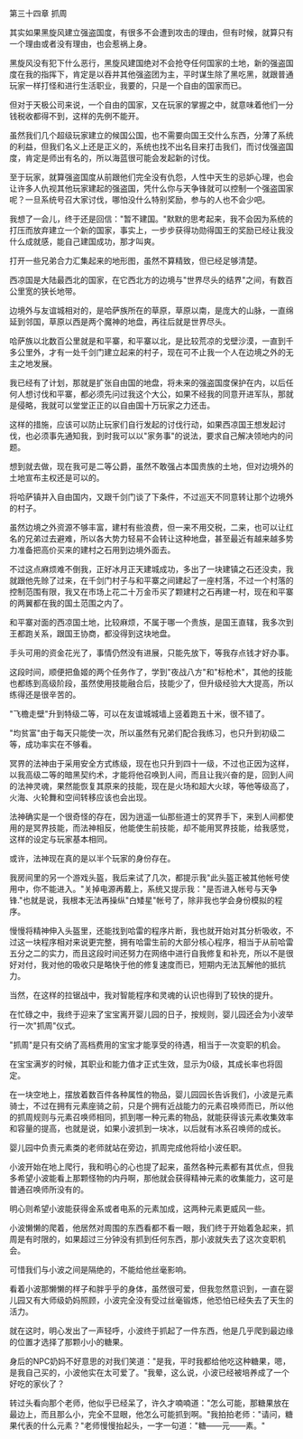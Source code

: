 第三十四章 抓周


其实如果黑旋风建立强盗国度，有很多不会遭到攻击的理由，但有时候，就算只有一个理由或者没有理由，也会惹祸上身。

黑旋风没有犯下什么恶行，黑旋风建国绝对不会抢夺任何国家的土地，新的强盗国度在我的指挥下，肯定是以吞并其他强盗团为主，平时谋生除了黑吃黑，就跟普通玩家一样打怪和进行生活职业，我要的，只是一个自由的国家而已。

但对于天极公司来说，一个自由的国家，又在玩家的掌握之中，就意味着他们一分钱税收都得不到，这样的先例不能开。

虽然我们几个超级玩家建立的候国公国，也不需要向国王交什么东西，分薄了系统的利益，但我们名义上还是正义的，系统也找不出名目来打击我们，而讨伐强盗国度，肯定是师出有名的，所以海蓝很可能会发起新的讨伐。

至于玩家，就算强盗国度从前跟他们完全没有仇怨，人性中天生的忌妒心理，也会让许多人仇视其他玩家建起的强盗国，凭什么你与天争锋就可以控制一个强盗国家呢？一旦系统号召大家讨伐，哪怕没什么特别奖励，参与的人也不会少吧。

我想了一会儿，终于还是回信："暂不建国。"默默的思考起来，我不会因为系统的打压而放弃建立一个新的国家，事实上，一步步获得功勋得国王的奖励已经让我没什么成就感，能自己建国成功，那才叫爽。

打开一些兄弟合力汇集起来的地形图，虽然不算精致，但已经足够清楚。

西凉国是大陆最西北的国家，在它西北方的边境与"世界尽头的结界"之间，有数百公里宽的狭长地带。

边境外与友谊城相对的，是哈萨族所在的草原，草原以南，是庞大的山脉，一直绵延到邻国，草原以西是两个魔神的地盘，再往后就是世界尽头。

哈萨族以北数百公里就是和平寨，和平寨以北，是比较荒凉的戈壁沙漠，一直到千多公里外，才有一处千剑门建立起来的村子，现在可不止我一个人在边境之外的无主之地发展。

我已经有了计划，那就是扩张自由国的地盘，将未来的强盗国度保护在内，以后任何人想讨伐和平寨，都必须先问过我这个大公，如果不经我的同意开进军队，那就是侵略，我就可以堂堂正正的以自由国十万玩家之力还击。

这样的措施，应该可以防止玩家们自行发起的讨伐行动，如果西凉国王想发起讨伐，也必须事先通知我，到时我可以以"家务事"的说法，要求自己解决领地内的问题。

想到就去做，现在我可是二等公爵，虽然不敢强占本国贵族的土地，但对边境外的土地宣布主权还是可以的。

将哈萨镇并入自由国内，又跟千剑门谈了下条件，不过巡天不同意转让那个边境外的村子。

虽然边境之外资源不够丰富，建村有些浪费，但一来不用交税，二来，也可以让红名的兄弟过去避难，所以各大势力轻易不会转让这种地盘，甚至最近有越来越多势力准备把高价买来的建村之石用到边境外面去。

不过这点麻烦难不倒我，正好冰月正天建城成功，多出了一块建镇之石还没卖，我就跟他先赊了过来，在千剑门村子与和平寨之间建起了一座村落，不过一个村落的控制范围有限，我又在市场上花二十万金币买了颗建村之石再建一村，现在和平寨的两翼都在我的国土范围之内了。

和平寨对面的西凉国土地，比较麻烦，不属于哪一个贵族，是国王直辖，我多次到王都跑关系，跟国王协商，都没得到这块地盘。

手头可用的资金花光了，事情仍然没有进展，只能先放下，等我存点钱才好办事。

这段时间，顺便把鱼姬的两个任务作了，学到"夜战八方"和"标枪术"，其他的技能也都练到高级阶段，虽然使用技能融合后，技能少了，但升级经验大大提高，所以练得还是很辛苦的。

"飞檐走壁"升到特级二等，可以在友谊城城墙上竖着跑五十米，很不错了。

"均贫富"由于每天只能使一次，所以虽然有兄弟们配合我练习，也只升到初级二等，成功率实在不够看。

冥界的法神由于采用安全方式练级，现在也只升到四十一级，不过也正因为这样，以我高级二等的暗黑契约术，才能将他召唤到人间，而且让我兴奋的是，回到人间的法神灵魂，果然能恢复其原来的技能，现在是火场和超大火球，等他等级高了，火海、火轮舞和空间转移应该也会出现。

法神确实是一个很奇怪的存在，因为逍遥一仙那些道士的冥界手下，来到人间都使用的是冥界技能，而法神相反，他能使生前技能，却不能用冥界技能，给我感觉，这样的设定与玩家基本相同。

或许，法神现在真的是以半个玩家的身份存在。

我房间里的另一个游戏头盔，我后来试了几次，都提示我"此头盔正被其他帐号使用中，你不能进入。"关掉电源再戴上，系统又提示我："是否进入帐号与天争锋."也就是说，我根本无法再操纵"白矮星"帐号了，除非我也学会身份模拟的程序。

慢慢将精神伸入头盔里，还能找到哈雷的程序片断，我也就开始对其分析吸收，不过这一块程序相对来说更完整，拥有哈雷生前的大部分核心程序，相当于从前哈雷五分之二的实力，而且这段时间还努力在网络中进行自我修复和补充，所以不是很好对付，我对他的吸收只是略快于他的修复速度而已，短期内无法瓦解他的抵抗力。

当然，在这样的拉锯战中，我对智能程序和灵魂的认识也得到了较快的提升。

在忙碌之中，我终于迎来了宝宝离开婴儿园的日子，按规则，婴儿园还会为小波举行一次"抓周"仪式。

"抓周"是只有交纳了高档费用的宝宝才能享受的待遇，相当于一次变职的机会。

在宝宝满岁的时候，其职业和能力值才正式生效，显示为0级，其成长率也将固定。

在一块空地上，摆放着数百件各种属性的物品，婴儿园园长告诉我们，小波是元素骑士，不过在拥有元素座骑之前，只是个拥有近战能力的元素召唤师而已，所以他的抓周规则与元素召唤师相同，抓到哪一种元素的物品，就能获得该元素收集效率和容量的提高，也就是说，如果小波抓到一块冰，以后就有冰系召唤师的成长。

婴儿园中负责元素类的老师就站在旁边，抓周完成他将给小波任职。

小波开始在地上爬行，我和明心的心也提了起来，虽然各种元素都有其优点，但我多希望小波能看上那颗怪物的内丹啊，那他就会获得精神元素的收集能力，这可是普通召唤师所没有的。

明心则希望小波能获得金系或者电系的元素加成，这两种元素更威风一些。

小波懒懒的爬着，他居然对周围的东西看都不看一眼，我们终于开始着急起来，抓周是有时限的，如果超过三分钟没有抓到任何东西，那小波就失去了这次变职机会。

可惜我们与小波之间是隔绝的，不能给他丝毫影响。

看着小波那懒懒的样子和胖乎乎的身体，虽然很可爱，但我忽然意识到，一直在婴儿园又有大师级奶妈照顾，小波完全没有受过丝毫锻炼，他恐怕已经失去了天生的活力。

就在这时，明心发出了一声轻呼，小波终于抓起了一件东西，他是几乎爬到最边缘的位置才选择了那颗小小的糖果。

身后的NPC奶妈不好意思的对我们笑道："是我，平时我都给他吃这种糖果，嗯，是我自己买的，小波他实在太可爱了。"我晕，这么说，小波已经被培养成了一个好吃的家伙了？

转过头看向那个老师，他似乎已经呆了，许久才喃喃道："怎么可能，那糖果放在最边上，而且那么小，完全不显眼，他怎么可能抓到啊。"我拍拍老师："请问，糖果代表的什么元素？"老师慢慢抬起头，一字一句道："糖——元——素。"





